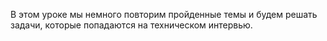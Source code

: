 В этом уроке мы немного повторим пройденные темы и будем решать задачи, которые попадаются на техническом интервью.